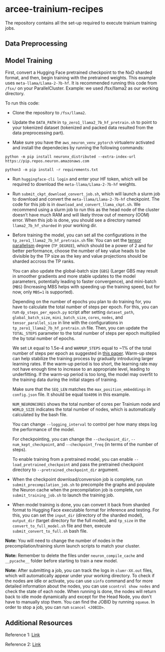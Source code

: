 # arcee-trainium-recipes
The repository contains all the set-up required to execute trainium training jobs. 

## Data Preprocessing

## Model Training

First, convert a Hugging Face pretrained checkpoint to the NxD sharded format, and then, begin training with the pretrained weights. This example uses `meta-llama/Llama-2-7b-hf`. It is recommended running this code from `/fsx/` on your ParallelCluster. Example: we used /fsx/llama2 as our working directory.

To run this code:

* Clone the repository to `/fsx/llama2`.

* Update the `DATA_PATH` in `tp_zero1_llama2_7b_hf_pretrain.sh` to point to your tokenized dataset (tokenized and packed data resulted from the data preprocessing part).

* Make sure you have the `aws_neuron_venv_pytorch` virtualenv activated and install the dependecies by running the following commands:

```
python -m pip install neuronx_distributed --extra-index-url https://pip.repos.neuron.amazonaws.com
```

```
python3 -m pip install -r requirements.txt
```

* Run `huggingface-cli login` and enter your HF token, which will be required to download the `meta-llama/Llama-2-7b-hf` weights.

* Run `submit_ckpt_download_convert_job.sh`, which will launch a slurm job to download and convert the `meta-llama/Llama-2-7b-hf` checkpoint. The code for this job is in `download_and_convert_llama_ckpt.sh`. We recommend using a slurm job to run this as the head node of the cluster doesn’t have much RAM and will likely throw out of memory (OOM) error. When this job is done, you should see a directory named `llama2_7b_hf_sharded` in your working dir.

* Before training the model, you can set all the configurations in the `tp_zero1_llama2_7b_hf_pretrain.sh` file:
    You can set the [tensor parallelism](https://awsdocs-neuron.readthedocs-hosted.com/en/latest/libraries/neuronx-distributed/tensor_parallelism_overview.html#tensor-parallelism-overview) degree (`TP_DEGREE`), which should be a power of 2 and for better performance, choose the number of key value heads to be divisible by the TP size as the key and value projections should be sharded accross the TP ranks. 

    You can also update the global-batch size (`GBS`) (Larger GBS may result in smoother gradients and more stable updates to the model parameters, potentially leading to faster convergence), and mini-batch (`MBS`) (Increasing MBS helps with speeding up the training speed, but for now, only `MBS=1` is supported). 
    
    Depending on the number of epochs you plan to do training for, you have to calculate the total number of steps per epoch. For this, you can run `dp_steps_per_epoch.py` script after setting `dataset_path`, `global_batch_size`, `mini_batch_size`, `cores`, `nodes`, and `tensor_parallel_size` in line with the configurations in `tp_zero1_llama2_7b_hf_pretrain.sh` file. Then, you can update the `TOTAL_STEPS` parameter to the total number of steps per epoch multiplied the by total number of epochs. 
    
    We set `LR` equal to 1.5e-4 and `WARMUP_STEPS` equal to ~1% of the total number of steps per epoch as suggested in [this paper](https://openreview.net/pdf?id=pg7PUJe0Tl). Warm-up steps can help stabilize the training process by gradually introducing larger learning rates. If the warm-up period is too short, the learning rate may not have enough time to increase to an appropriate level, leading to underfitting. If the warm-up period is too long, the model may overfit to the training data during the initial stages of training. 
    
    Make sure that the `SEQ_LEN` matches the `max_position_embeddings` in `config.json` file. It should be equal to`4096` in this example. 
    
    `NUM_NEURONCORES` shows the total number of cores per Trainium node and `WORLD_SIZE` indicates the total number of nodes, which is automatically calculated by the bash file. 
    
    You can change `--logging_interval` to control per how many steps log the performance of the model. 
    
    For checkpointing, you can change the `--checkpoint_dir`, `--num_kept_checkpoint`, and `--checkpoint_freq` (in terms of the number of steps). 
    
    To enable training from a pretrained model, you can enable `--load_pretrained_checkpoint` and pass the pretrained checkpoint directory to `--pretrained_checkpoint_dir` argument.

* When the checkpoint download/conversion job is complete, run `submit_precompilation_job.sh` to precompile the graphs and populate the Neuron cache
when the precompilation job is complete, run `submit_training_job.sh` to launch the training job.

* When model training is done, you can convert it back from sharded format to Hugging Face executable format for inference and testing. For this, you can set the `input_dir` (directory of the sharded model), `output_dir` (target directory for the full model), and `tp_size` in the `convert_to_full_model.sh` file and then, execute `submit_convert_to_full.sh` bash file.


**Note:** You will need to change the number of nodes in the precompilation/training slurm launch scripts to match your cluster.

**Note:** Remember to delete the files under `neuron_compile_cache` and `__pycache__` folder before starting to train a new model.

**Note:** After submitting a job, you can track the logs in `slumr-XX.out` files, which will automatically appear under your working directory. To check if the nodes are idle or activate, you can use `sinfo` command and for more detailed information about the nodes, you can use `scontrol show nodes` and check the state of each node. When running is done, the nodes will return back to idle mode dynamically and except for the Head Node, you don't have to manually stop them. You can find the JOBID by running `squeue`. In order to stop a job, you can run `scancel <JOBID>`.


## Additional Resources
Reference 1: [Link](https://awsdocs-neuron.readthedocs-hosted.com/en/latest/libraries/neuronx-distributed/tutorials/training_llama2_7b.html) 

Reference 2: [Link](https://docs.google.com/document/d/1531RU5a9UnE3JNPC7R7iETLe5rdgBfdrIwrJoIQ0tWg/edit?usp=sharing)

